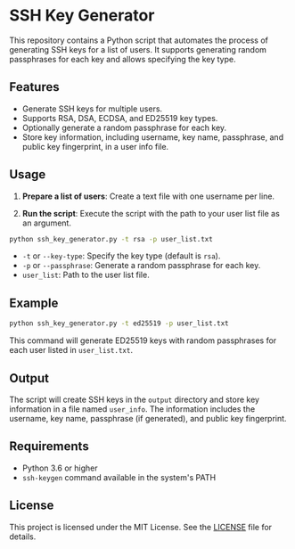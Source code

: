 # SSH Key Generator

This repository contains a Python script that automates the process of generating SSH keys for a list of users. It supports generating random passphrases for each key and allows specifying the key type.

## Features

- Generate SSH keys for multiple users.
- Supports RSA, DSA, ECDSA, and ED25519 key types.
- Optionally generate a random passphrase for each key.
- Store key information, including username, key name, passphrase, and public key fingerprint, in a user info file.

## Usage

1. **Prepare a list of users**: Create a text file with one username per line.

2. **Run the script**: Execute the script with the path to your user list file as an argument.

```bash
python ssh_key_generator.py -t rsa -p user_list.txt
```

- `-t` or `--key-type`: Specify the key type (default is `rsa`).
- `-p` or `--passphrase`: Generate a random passphrase for each key.
- `user_list`: Path to the user list file.

## Example

```bash
python ssh_key_generator.py -t ed25519 -p user_list.txt
```

This command will generate ED25519 keys with random passphrases for each user listed in `user_list.txt`.

## Output

The script will create SSH keys in the `output` directory and store key information in a file named `user_info`. The information includes the username, key name, passphrase (if generated), and public key fingerprint.

## Requirements

- Python 3.6 or higher
- `ssh-keygen` command available in the system's PATH

## License

This project is licensed under the MIT License. See the [LICENSE](LICENSE) file for details.
